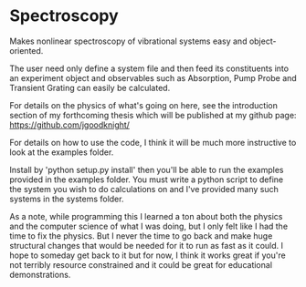 # Spectroscopy

Makes nonlinear spectroscopy of vibrational systems easy and object-oriented.

The user need only define a system file and then feed its constituents into an experiment object and observables such as Absorption, Pump Probe and Transient Grating can easily be calculated.

For details on the physics of what's going on here, see the introduction section of my forthcoming thesis which will be published at my github page: https://github.com/jgoodknight/

For details on how to use the code, I think it will be much more instructive to look at the examples folder.

Install by 'python setup.py install' then you'll be able to run the examples provided in the examples folder.  You must write a python script to define the system you wish to do calculations on and I've provided many such systems in the systems folder.  

As a note, while programming this I learned a ton about both the physics and the computer science of what I was doing, but I only felt like I had the time to fix the physics.  But I never the time to go back and make huge structural changes that would be needed for it to run as fast as it could.  I hope to someday get back to it but for now, I think it works great if you're not terribly resource constrained and it could be great for educational demonstrations.
